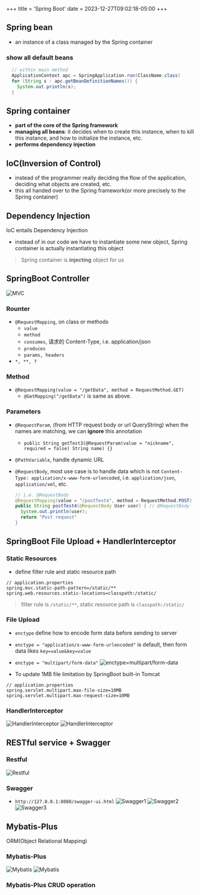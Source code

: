 +++
title = 'Spring Boot'
date = 2023-12-27T09:02:18-05:00
+++

## Spring bean
- an instance of a class managed by the Spring container

### show all default beans
```java
  // within main method
  ApplicationContext apc = SpringApplication.run(ClassName.class)
  for (String s : apc.getBeanDefinitionNames()) {
    System.out.println(s);
  }
```

## Spring container
- **part of the core of the Spring framework**
- **managing all beans**: it decides when to create this instance, when to kill this instance, and how to initialize the instance, etc.
- **performs dependency injection**

## IoC(Inversion of Control)
- instead of the programmer really deciding the flow of the application, deciding what objects are created, etc. 
- this all handed over to the Spring framework(or more precisely to the Spring container)

## Dependency Injection
IoC entails Dependency Injection

- instead of in our code we have to instantiate some new object, Spring container is actually instantiating this object

> Spring container is **injecting** object for us

## SpringBoot Controller
![MVC](images-springboot/sb1.png)

### Rounter
- `@RequestMapping`, on class or methods
  - `value`
  - `method`
  - `consumes`, 请求的 Content-Type, i.e. application/json
  - `produces`
  - `params, headers`
- `*, **, ?`

### Method
- `@RequestMapping(value = "/getData", method = RequestMethod.GET)`
  - `@GetMapping("/getData")` is same as above.

### Parameters
- `@RequestParam`, (from HTTP request body or url QueryString) when the names are matching, we can **ignore** this annotation
  - `public String getTest3(@RequestParam(value = "nickname", required = false) String name) {}`
- `@PathVariable`, handle dynamic URL
- `@RequestBody`, most use case is to handle data which is not `Content-Type: application/x-www-form-urlencoded`, i.e. `application/json`, `application/xml`, etc.

  ```java
  // i.e. @RequestBody
  @RequestMapping(value = "/postTest4", method = RequestMethod.POST)
  public String postTest4(@RequestBody User user) { // @RequestBody 
    System.out.println(user);
    return "Post request"
  }
  ```

## SpringBoot File Upload + HandlerInterceptor

### Static Resources
- define filter rule and static resource path
```
// application.properties
spring.mvc.static-path-pattern=/static/**
spring.web.resources.static-locations=classpath:/static/
```
> filter rule is `/static/**`, static resource path is `classpath:/static/`

### File Upload
- `enctype` define how to encode form data before sending to server
- `enctype = "application/x-www-form-urlencoded"` is default, then form data likes `key=value&key=value`
- `enctype = "multipart/form-data"`
![enctype=multipart/form-data](images-springboot/sb1.png)

- To update 1MB file limitation by SpringBoot built-in Tomcat
```
// application.properties
spring.servlet.multipart.max-file-size=10MB
spring.servlet.multipart.max-request-size=10MB
```

### HandlerInterceptor
![HandlerInterceptor](images-springboot/sb3.png)
![HandlerInterceptor](images-springboot/sb4.png)

## RESTful service + Swagger

### Restful
![Restful](images-springboot/sb5.png)

### Swagger
- `http://127.0.0.1:8080/swagger-ui.html`
![Swagger1](images-springboot/sb6.png)
![Swagger2](images-springboot/sb7.png)
![Swagger3](images-springboot/sb8.png)

## Mybatis-Plus
ORM(Object Relational Mapping)

### Mybatis-Plus
![Mybatis](images-springboot/sb9.png)
![Mybatis](images-springboot/sb10.png)



### Mybatis-Plus CRUD operation
